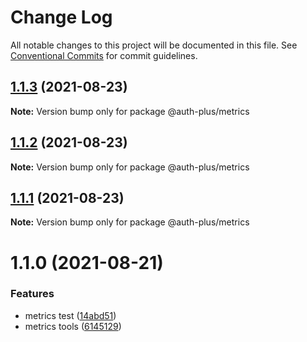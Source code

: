 # Change Log

All notable changes to this project will be documented in this file.
See [Conventional Commits](https://conventionalcommits.org) for commit guidelines.

## [1.1.3](https://github.com/auth-plus/auth-plus-tools/compare/@auth-plus/metrics@1.1.2...@auth-plus/metrics@1.1.3) (2021-08-23)

**Note:** Version bump only for package @auth-plus/metrics





## [1.1.2](https://github.com/auth-plus/auth-plus-tools/compare/@auth-plus/metrics@1.1.1...@auth-plus/metrics@1.1.2) (2021-08-23)

**Note:** Version bump only for package @auth-plus/metrics





## [1.1.1](https://github.com/auth-plus/auth-plus-tools/compare/@auth-plus/metrics@1.1.0...@auth-plus/metrics@1.1.1) (2021-08-23)

**Note:** Version bump only for package @auth-plus/metrics





# 1.1.0 (2021-08-21)


### Features

* metrics test ([14abd51](https://github.com/auth-plus/auth-plus-tools/commit/14abd5173c05d5c7628084eb6de27251f361055e))
* metrics tools ([6145129](https://github.com/auth-plus/auth-plus-tools/commit/6145129cb3140dea3c4a642275064f7f02993fd6))
